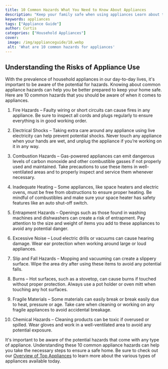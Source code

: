 ```yaml
---
title: 10 Common Hazards What You Need to Know About Appliances
description: "Keep your family safe when using appliances Learn about the 10 common hazards associated with electric household appliances and what to do when encountering them"
keywords: appliances
tags: ["Appliance Guide"]
author: Curtis
categories: ["Household Appliances"]
cover: 
 image: /img/applianceguide/18.webp
 alt: 'What are 10 common hazards for appliances'
---
```

## Understanding the Risks of Appliance Use

With the prevalence of household appliances in our day-to-day lives, it's important to be aware of the potential for hazards. Knowing about common appliance hazards can help you be better prepared to keep your home safe. Here are 10 common hazards that you should be aware of when it comes to appliances.

1. Fire Hazards – Faulty wiring or short circuits can cause fires in any appliance. Be sure to inspect all cords and plugs regularly to ensure everything is in good working order.

2. Electrical Shocks – Taking extra care around any appliance using live electricity can help prevent potential shocks. Never touch any appliance when your hands are wet, and unplug the appliance if you’re working on it in any way.

3. Combustion Hazards – Gas-powered appliances can emit dangerous levels of carbon monoxide and other combustible gasses if not properly used and maintained. Take precautions to use these items in well-ventilated areas and to properly inspect and service them whenever necessary.

4. Inadequate Heating – Some appliances, like space heaters and electric ovens, must be free from obstructions to ensure proper heating. Be mindful of combustibles and make sure your space heater has safety features like an auto shut-off switch.

5. Entrapment Hazards – Openings such as those found in washing machines and dishwashers can create a risk of entrapment. Pay attention to the size and weight of items you add to these appliances to avoid any potential danger.

6. Excessive Noise – Loud electric drills or vacuums can cause hearing damage. Wear ear protection when working around large or loud appliances.

7. Slip and Fall Hazards – Mopping and vacuuming can create a slippery surface. Wipe the area dry after using these items to avoid any potential falls.

8. Burns – Hot surfaces, such as a stovetop, can cause burns if touched without proper protection. Always use a pot holder or oven mitt when touching any hot surfaces.

9. Fragile Materials – Some materials can easily break or break easily due to heat, pressure or age. Take care when cleaning or working on any fragile appliances to avoid accidental breakage.

10. Chemical Hazards – Cleaning products can be toxic if overused or spilled. Wear gloves and work in a well-ventilated area to avoid any potential exposure.

It's important to be aware of the potential hazards that come with any type of appliance. Understanding these 10 common appliance hazards can help you take the necessary steps to ensure a safe home. Be sure to check out our [Overview of Top Appliances](./pages/appliance-overview) to learn more about the various types of appliances available today.
